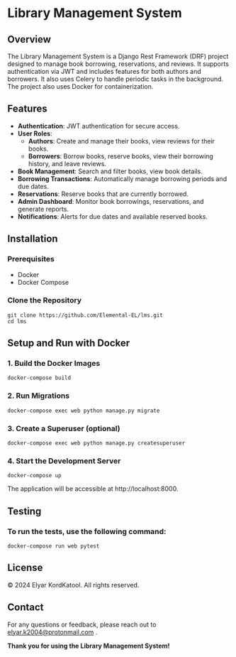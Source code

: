 # Library Management System

## Overview

The Library Management System is a Django Rest Framework (DRF) project designed to manage book borrowing, reservations, and reviews. It supports authentication via JWT and includes features for both authors and borrowers. It also uses Celery to handle periodic tasks in the background. The project also uses Docker for containerization.

## Features

- **Authentication**: JWT authentication for secure access.
- **User Roles**:
  - **Authors**: Create and manage their books, view reviews for their books.
  - **Borrowers**: Borrow books, reserve books, view their borrowing history, and leave reviews.
- **Book Management**: Search and filter books, view book details.
- **Borrowing Transactions**: Automatically manage borrowing periods and due dates.
- **Reservations**: Reserve books that are currently borrowed.
- **Admin Dashboard**: Monitor book borrowings, reservations, and generate reports.
- **Notifications**: Alerts for due dates and available reserved books.

## Installation

### Prerequisites

- Docker
- Docker Compose

### Clone the Repository

  
    git clone https://github.com/Elemental-EL/lms.git
    cd lms

    
## Setup and Run with Docker

### 1. Build the Docker Images


    docker-compose build

### 2. Run Migrations


    docker-compose exec web python manage.py migrate

### 3. Create a Superuser (optional)


    docker-compose exec web python manage.py createsuperuser

### 4. Start the Development Server


    docker-compose up

The application will be accessible at http://localhost:8000.

## Testing
### To run the tests, use the following command:


    docker-compose run web pytest

## License

   © 2024 Elyar KordKatool. All rights reserved.

## Contact

   For any questions or feedback, please reach out to elyar.k2004@protonmail.com .


**Thank you for using the Library Management System!**
